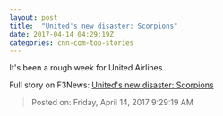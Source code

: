 ```yaml
---
layout: post
title:  "United's new disaster: Scorpions"
date: 2017-04-14 04:29:19Z
categories: cnn-com-top-stories
---
```


It's been a rough week for United Airlines.


Full story on F3News: [United's new disaster: Scorpions](http://www.f3nws.com/n/pMYEV)

> Posted on: Friday, April 14, 2017 9:29:19 AM
